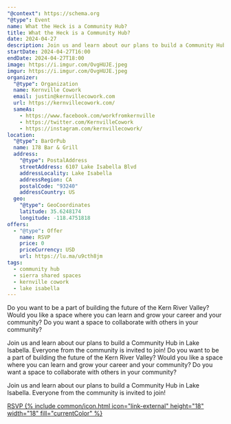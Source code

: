 ```yaml
---
"@context": https://schema.org
"@type": Event
name: What the Heck is a Community Hub?
title: What the Heck is a Community Hub?
date: 2024-04-27
description: Join us and learn about our plans to build a Community Hub in Lake Isabella
startDate: 2024-04-27T16:00
endDate: 2024-04-27T18:00
image: https://i.imgur.com/OvgHUJE.jpeg
imgur: https://i.imgur.com/OvgHUJE.jpeg
organizer:
  "@type": Organization
  name: Kernville Cowork
  email: justin@kernvillecowork.com
  url: https://kernvillecowork.com/
  sameAs:
    - https://www.facebook.com/workfromkernville
    - https://twitter.com/KernvilleCowork
    - https://instagram.com/kernvillecowork/
location:
  "@type": BarOrPub
  name: 178 Bar & Grill
  address:
    "@type": PostalAddress
    streetAddress: 6107 Lake Isabella Blvd
    addressLocality: Lake Isabella
    addressRegion: CA
    postalCode: "93240"
    addressCountry: US
  geo:
    "@type": GeoCoordinates
    latitude: 35.6248174
    longitude: -118.4751818
offers:
  - "@type": Offer
    name: RSVP
    price: 0
    priceCurrency: USD
    url: https://lu.ma/u9cth8jm
tags:
  - community hub
  - sierra shared spaces
  - kernville cowork
  - lake isabella
---
```

Do you want to be a part of building the future of the Kern River Valley? Would you like a space where you can learn and grow your career and your community? Do you want a space to collaborate with others in your community?

​Join us and learn about our plans to build a Community Hub in Lake Isabella. Everyone from the community is invited to join! Do you want to be a part of building the future of the Kern River Valley? Would you like a space where you can learn and grow your career and your community? Do you want a space to collaborate with others in your community?

​Join us and learn about our plans to build a Community Hub in Lake Isabella. Everyone from the community is invited to join!

<a href="https://lu.ma/u9cth8jm" rel="noopener noreferrer external" class="btn btn-primary btn-big cta-btn">RSVP {% include common/icon.html icon="link-external" height="18" width="18" fill="currentColor" %}</a>
